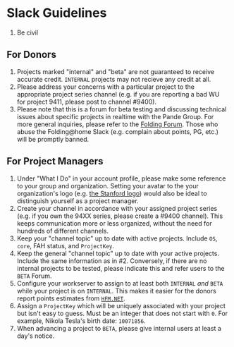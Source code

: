 Slack Guidelines
================

 1. Be civil

For Donors
----------

 1. Projects marked "internal" and "beta" are not guaranteed to receive accurate credit. `INTERNAL` projects may not recieve any credit at all.
 1. Please address your concerns with a particular project to the appropriate project series channel (e.g. if you are reporting a bad WU for project 9411, please post to channel #9400).
 1. Please note that this is a forum for beta testing and discussing technical issues about specific projects in realtime with the Pande Group. For more general inquiries, please refer to the [Folding Forum](https://foldingforum.org/). Those who abuse the Folding@home Slack (e.g. complain about points, PG, etc.) will be promptly banned.


For Project Managers
--------------------

 1. Under "What I Do" in your account profile, please make some reference to your group and organization. Setting your avatar to the your organization's logo (e.g. [the Stanford logo](http://logonoid.com/images/stanford-university-logo.png)) would also be ideal to distinguish yourself as a project manager.
 1. Create your channel in accordance with your assigned project series (e.g. if you own the 94XX series, please create a #9400 channel). This keeps communication more or less organized, without the need for hundreds of different channels.
 1. Keep your "channel topic" up to date with active projects. Include
    `OS`, `core`, FAH status, and `ProjectKey`.
 1. Keep the general "channel topic" up to date with your 
    active projects. Include the same information as in #2. Conversely, if there are no internal projects to be tested, please indicate this and refer users to the `BETA` Forum.
 1. Configure your workserver to assign to at least both `INTERNAL` _and_ `BETA` while your project is on `INTERNAL`. This makes it easier for the donors report points estimates from [`HFM.NET`](https://code.google.com/archive/p/hfm-net/).
 1. Assign a `ProjectKey` which will be uniquely associated with your project but isn't easy to guess. Must be an integer that does not start with `0`. For example, Nikola Tesla's birth date: `10071856`.
 1. When advancing a project to `BETA`, please give internal users at least a day's notice.

